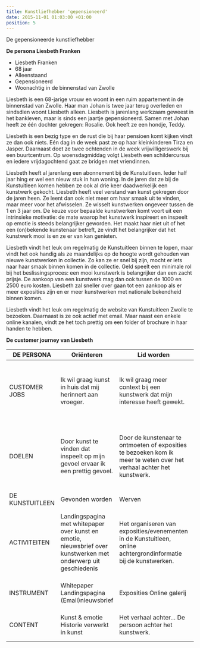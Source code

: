 ```yaml
---
title: Kunstliefhebber 'gepensioneerd'
date: 2015-11-01 01:03:00 +01:00
position: 5
---
```


De gepensioneerde kunstliefhebber

**De persona Liesbeth Franken**

* Liesbeth Franken
* 68 jaar 
* Alleenstaand 
* Gepensioneerd 
* Woonachtig in de binnenstad van Zwolle



Liesbeth is een 68-jarige vrouw en woont in een ruim appartement in de binnenstad van Zwolle. Haar man Johan is twee jaar terug overleden en sindsdien woont Liesbeth alleen. Liesbeth is jarenlang werkzaam geweest in het bankleven, maar is sinds een jaartje gepensioneerd. Samen met Johan heeft ze één dochter gekregen: Rosalie. Ook heeft ze een hondje, Teddy. 

Liesbeth is een bezig type en de rust die bij haar pensioen komt kijken vindt ze dan ook niets. Eén dag in de week past ze op haar kleinkinderen Tirza en Jasper. Daarnaast doet ze twee ochtenden in de week vrijwilligerswerk bij een buurtcentrum. Op woensdagmiddag volgt Liesbeth een schildercursus en iedere vrijdagochtend gaat ze bridgen met vriendinnen. 

Liesbeth heeft al jarenlang een abonnement bij de Kunstuitleen. Ieder half jaar hing er wel een nieuw stuk in hun woning. In de jaren dat ze bij de Kunstuitleen komen hebben ze ook al drie keer daadwerkelijk een kunstwerk gekocht. Liesbeth heeft veel verstand van kunst gekregen door de jaren heen. Ze leent dan ook niet meer om haar smaak uit te vinden, maar meer voor het afwisselen. Ze wisselt kunstwerken ongeveer tussen de 1 en 3 jaar om. De keuze voor bepaalde kunstwerken komt voort uit een intrinsieke motivatie: de mate waarop het kunstwerk inspireert en inspeelt op emotie is steeds belangrijker geworden. 
Het maakt haar niet uit of het een (on)bekende kunstenaar betreft, ze vindt het belangrijker dat het kunstwerk mooi is en ze er van kan genieten. 

Liesbeth vindt het leuk om regelmatig de Kunstuitleen binnen te lopen, maar vindt het ook handig als ze maandelijks op de hoogte wordt gehouden van nieuwe kunstwerken in collectie. Zo kan ze er snel bij zijn, mocht er iets naar haar smaak binnen komen in de collectie. Geld speelt een minimale rol bij het beslissingsproces: een mooi kunstwerk is belangrijker dan een zacht prijsje. De aankoop van een kunstwerk mag dan ook tussen de 1000 en 2500 euro kosten. Liesbeth zal sneller over gaan tot een aankoop als er meer exposities zijn en er meer kunstwerken met nationale bekendheid binnen komen. 

Liesbeth vindt het leuk om regelmatig de website van Kunstuitleen Zwolle te bezoeken. Daarnaast is ze ook actief met email. Maar naast een enkele online kanalen, vindt ze het toch prettig om een folder of brochure in haar handen te hebben.

**De customer journey van Liesbeth**

|    DE PERSONA           |    Oriënteren                                                                                                             |    Lid worden                                                                                                                   |    Lenen                                                                                                                        |    Kopen                                                                                        |    Aanbevelen                                                                                                  |
|-------------------------|---------------------------------------------------------------------------------------------------------------------------|---------------------------------------------------------------------------------------------------------------------------------|---------------------------------------------------------------------------------------------------------------------------------|-------------------------------------------------------------------------------------------------|----------------------------------------------------------------------------------------------------------------|
|    CUSTOMER JOBS        |    Ik wil graag kunst in huis   dat mij herinnert aan vroeger.                                                            |    Ik wil graag meer context   bij een kunstwerk dat mijn interesse heeft gewekt.                                               |    Ik vind het leuk om   inspiratie op te doen voor mijn woning.                                                                |    Ik wil herinneringen graag   vastleggen zodat ze een mooie plek in mijn woning krijgen.      |    Ik wil mijn kleinkinderen   graag kennis laten maken met kunst.                                             |
|    DOELEN               |    Door kunst te vinden dat   inspeelt op mijn gevoel ervaar ik een prettig gevoel.                                       |    Door de kunstenaar te   ontmoeten of exposities te bezoeken kom ik meer te weten over het verhaal   achter het kunstwerk.    |    Door regelmatig de   Kunstuitleen te bezoeken, ben ik snel op de hoogte van nieuwe kunstwerken en   andere mogelijkheden.    |    Foto’s of tekeningen van   mijn kleinkind(eren) wil ik graag in een mooie lijst brengen.     |    Door op een leuke manier   kennis te maken met kunst, hoop ik mijn kleinkind(eren) iets bij te brengen.     |
|    DE KUNSTUITLEEN      |    Gevonden worden                                                                                                        |    Werven                                                                                                                       |    Activeren                                                                                                                    |    Vertrouwen, boeien, binden                                                                   |    Refereren                                                                                                   |
|    ACTIVITEITEN         |    Landingspagina met   whitepaper over kunst en emotie, nieuwsbrief over kunstwerken met onderwerp   uit geschiedenis    |    Het organiseren van   exposities/evenementen in de Kunstuitleen, online achtergrondinformatie bij   de kunstwerken.          |    Emailnieuwsbrief met   nieuwe werken in collectie, landingspagina met mogelijkheid om in te   schrijven voor kunstwerk.      |    Landingspagina met   mogelijkheid tot downloaden van tips.                                   |    Educatieprogramma voor   kinderen, rondleiding in de Kunstuitleen, online spel/kleurplaat.                  |
|    INSTRUMENT           |    Whitepaper   Landingspagina   (Email)nieuwsbrief                                                                       |    Exposities   Online galerij                                                                                                  |    Emailnieuwsbrief   Landingspagina   Online reserveren                                                                        |    Whitepaper met tips   Landingspagina                                                         |    Online spel/kleurplaat   Educatieprogramma in Kunstuitleen                                                  |
|        CONTENT          |    Kunst & emotie   Historie verwerkt in kunst                                                                            |    Het verhaal achter…   De persoon achter het   kunstwerk.                                                                     |    Nieuw in collectie                                                                                                           |    5 tips voor het inlijsten   van kunst                                                        |    Weet jij wat kunst is?   Maak kennis met kunst   Maak jouw eigen kunstwerk!                                 |


